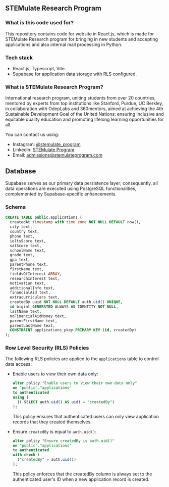 ## STEMulate Research Program  

### What is this code used for?

This repository contains code for website in React.js, which is made for STEMulate Research program for bringing in new students and accepting applications and also internal mail processing in Python. 

### Tech stack

- React.js, Typescript, Vite.
- Supabase for application data storage with RLS configured.

### What is STEMulate Research Program?

International research program, uniting students from over 20 countries, mentored by experts from top institutions like Stanford, Purdue, UC Berkley, in collaboration with OdepLabs and 360mentors, aimed at achieving the 4th Sustainable Development Goal of the United Nations: ensuring inclusive and equitable quality education and promoting lifelong learning opportunities for all.

You can contact us using:
- Instagram: <a href="https://instagram.com/stemulate_program">@stemulate_program</a>
- Linkedin: <a href="https://www.linkedin.com/company/stemulate-program/">STEMulate Program</a>
- Email: <a href="mailto:admissions@stemulateprogram.com">admissions@stemulateprogram.com</a>

## Database

Supabase serves as our primary data persistence layer; consequently, all data operations are executed using PostgreSQL functionalities, complemented by Supabase-specific enhancements.

### Schema

```sql
CREATE TABLE public.applications (
  createdAt timestamp with time zone NOT NULL DEFAULT now(),
  city text,
  country text,
  phone text,
  ieltsScore text,
  satScore text,
  schoolName text,
  grade text,
  gpa text,
  parentPhone text,
  firstName text,
  fieldsOfInterest ARRAY,
  researchInterest text,
  motivation text,
  additionalInfo text,
  financialAid text,
  extracurriculars text,
  createdBy uuid NOT NULL DEFAULT auth.uid() UNIQUE,
  id bigint GENERATED ALWAYS AS IDENTITY NOT NULL,
  lastName text,
  noFinancialAidMoney text,
  parentFirstName text,
  parentLastName text,
  CONSTRAINT applications_pkey PRIMARY KEY (id, createdBy)
);
```

### Row Level Security (RLS) Policies

The following RLS policies are applied to the `applications` table to control data access:

- Enable users to view their own data only:
  ```sql
  alter policy "Enable users to view their own data only"
  on "public"."applications"
  to authenticated
  using (
    (( SELECT auth.uid() AS uid) = "createdBy")
  );
  ```
  This policy ensures that authenticated users can only view application records that they created themselves.

- Ensure `createdBy` is equal to `auth.uid()`:
  ```sql
  alter policy "Ensure createdBy is auth.uid()"
  on "public"."applications"
  to authenticated
  with check (
    ("createdBy" = auth.uid())
  );
  ```
  This policy enforces that the createdBy column is always set to the authenticated user's ID when a new application record is created.

